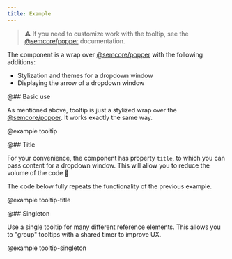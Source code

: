 ```yaml
---
title: Example
---
```


> ⚠️ If you need to customize work with the tooltip, see the [@semcore/popper](/utils/popper/) documentation.

The component is a wrap over [@semcore/popper](/utils/popper/) with the following additions:

- Stylization and themes for a dropdown window
- Displaying the arrow of a dropdown window

@## Basic use

As mentioned above, tooltip is just a stylized wrap over the [@semcore/popper](/utils/popper/). It works exactly the same way.

@example tooltip

@## Title

For your convenience, the component has property `title`, to which you can pass content for a dropdown window. This will allow you to reduce the volume of the code 🧐

The code below fully repeats the functionality of the previous example.

@example tooltip-title

@## Singleton

Use a single tooltip for many different reference elements. This allows you to "group" tooltips with a shared timer
to improve UX.

@example tooltip-singleton
